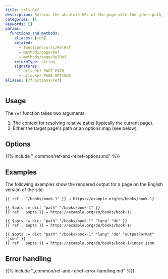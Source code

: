 ```yaml
---
title: urls.Ref
description: Returns the absolute URL of the page with the given path, language, and output format.
categories: []
keywords: []
params:
  functions_and_methods:
    aliases: [ref]
    related:
      - functions/urls/RelRef
      - methods/page/Ref
      - methods/page/RelRef
    returnType: string
    signatures:
      - urls.Ref PAGE PATH
      - urls.Ref PAGE OPTIONS
aliases: [/functions/ref]
---
```


## Usage

The `ref` function takes two arguments:

1. The context for resolving relative paths (typically the current page).
1. Either the target page's path or an options map (see below).

## Options

{{% include "_common/ref-and-relref-options.md" %}}

## Examples

The following examples show the rendered output for a page on the English version of the site:

```go-html-template
{{ ref . "/books/book-1" }} → https://example.org/en/books/book-1/

{{ $opts := dict "path" "/books/book-1" }}
{{ ref . $opts }} → https://example.org/en/books/book-1/

{{ $opts := dict "path" "/books/book-1" "lang" "de" }}
{{ ref . $opts }} → https://example.org/de/books/book-1/

{{ $opts := dict "path" "/books/book-1" "lang" "de" "outputFormat" "json" }}
{{ ref . $opts }} → https://example.org/de/books/book-1/index.json
```

## Error handling

{{% include "_common/ref-and-relref-error-handling.md" %}}
